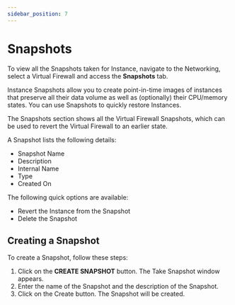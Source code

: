 ```yaml
---
sidebar_position: 7
---
```

# Snapshots

To view all the Snapshots taken for Instance, navigate to the Networking, select a Virtual Firewall and access the **Snapshots** tab.

Instance Snapshots allow you to create point-in-time images of instances that preserve all their data volume as well as (optionally) their CPU/memory states. You can use Snapshots to quickly restore Instances.

The Snapshots section shows all the Virtual Firewall Snapshots, which can be used to revert the Virtual Firewall to an earlier state. 

A Snapshot lists the following details:

- Snapshot Name
- Description
- Internal Name
- Type
- Created On 

The following quick options are available:

- Revert the Instance from the Snapshot
- Delete the Snapshot

## Creating a Snapshot

To create a Snapshot, follow these steps:

1. Click on the **CREATE SNAPSHOT** button. The Take Snapshot window appears.
2. Enter the name of the Snapshot and the description of the Snapshot.
3. Click on the Create button. The Snapshot will be created. 